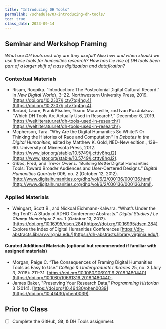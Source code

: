 ```yaml
---
title: "Introducing DH Tools"
permalink: /schedule/03-introducing-dh-tools/
toc: true
class_date: 2023-09-14
---
```


## Seminar and Workshop Framing 

*What are DH tools and why are they useful? Also how and when should we use these tools for humanities research? How has the rise of DH tools been part of a larger shift of mass digitization and datafication?*

### Contextual Materials

- Risam, Roopika. “Introduction: The Postcolonial Digital Cultural Record.” In *New Digital Worlds*, 3–22. Northwestern University Press, 2019. [https://doi.org/10.2307/j.ctv7tq4hg.4](https://doi.org/10.2307/j.ctv7tq4hg.4).
- Barbot, Laure, Frank Fischer, Yoann Moranville, and Ivan Pozdniakov. “Which DH Tools Are Actually Used in Research?,” December 6, 2019. [https://weltliteratur.net/dh-tools-used-in-research/](https://weltliteratur.net/dh-tools-used-in-research/).
- Mcpherson, Tara. “Why Are the Digital Humanities So White?: Or Thinking the Histories of Race and Computation.” In *Debates in the Digital Humanities*, edited by Matthew K. Gold, NED-New edition., 139–60. University of Minnesota Press, 2012. [https://www.jstor.org/stable/10.5749/j.ctttv8hq.12](https://www.jstor.org/stable/10.5749/j.ctttv8hq.12).
- Gibbs, Fred, and Trevor Owens. “Building Better Digital Humanities Tools: Toward Broader Audiences and User-Centered Designs.” *Digital Humanities Quarterly* 006, no. 2 (October 12, 2012). [http://www.digitalhumanities.org/dhq/vol/6/2/000136/000136.html](http://www.digitalhumanities.org/dhq/vol/6/2/000136/000136.html).

### Applied Materials

- Weingart, Scott B., and Nickoal Eichmann-Kalwara. “What’s Under the Big Tent?: A Study of ADHO Conference Abstracts.” *Digital Studies / Le Champ Numérique* 7, no. 1 (October 13, 2017). [https://doi.org/10.16995/dscn.284](https://doi.org/10.16995/dscn.284)
- Explore the Index of Digital Humanities Conferences [https://dh-abstracts.library.virginia.edu/](https://dh-abstracts.library.virginia.edu/).

#### Curated Additional Materials (optional but recommended if familiar with assigned materials)

- Morgan, Paige C. “The Consequences of Framing Digital Humanities Tools as Easy to Use.” *College & Undergraduate Libraries* 25, no. 3 (July 3, 2018): 211–31. [https://doi.org/10.1080/10691316.2018.1480440](https://doi.org/10.1080/10691316.2018.1480440).
- James Baker, "Preserving Your Research Data," *Programming Historian* 3 (2014). [https://doi.org/10.46430/phen0039](https://doi.org/10.46430/phen0039).

## Prior to Class

- [ ] Complete the GitHub, Git, & DH Tools assignment.
